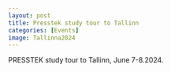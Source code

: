 ```yaml
---
layout: post
title: Presstek study tour to Tallinn
categories: [Events]
image: Tallinna2024
---
```

PRESSTEK study tour to Tallinn, June 7-8.2024.
